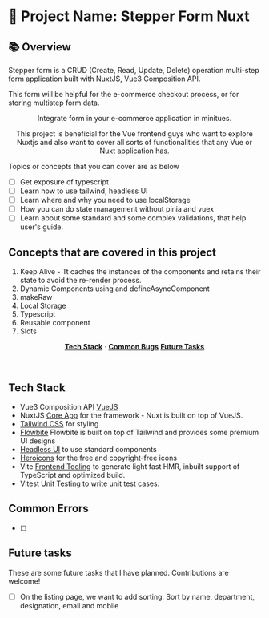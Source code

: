 # 🚀 Project Name: Stepper Form Nuxt

## 📚 Overview

Stepper form is a CRUD (Create, Read, Update, Delete) operation multi-step form application built with NuxtJS, Vue3 Composition API.

This form will be helpful for the e-commerce checkout process, or for storing multistep form data.


<p align="center">
  Integrate form in your e-commerce application in minitues.
</p>

<p align="center">
  This project is beneficial for the Vue frontend guys who want to explore Nuxtjs and also want to cover all sorts of functionalities that any Vue or Nuxt application has.

  Topics or concepts that you can cover are as below
  - [ ] Get exposure of typescript
  - [ ] Learn how to use tailwind, headless UI
  - [ ] Learn where and why you need to use localStorage
  - [ ] How you can do state management without pinia and vuex
  - [ ] Learn about some standard and some complex validations, that help user's guide.
</p>

## Concepts that are covered in this project
1. Keep Alive - Tt caches the instances of the components and retains their state to avoid the re-render process.
2. Dynamic Components using <component> and defineAsyncComponent
3. makeRaw
4. Local Storage
5. Typescript
6. Reusable component
7. Slots

<p align="center">
  <a href="#tech-stack"><strong>Tech Stack</strong></a> ·  
  <a href="#common-bugs"><strong>Common Bugs</strong></a>
  <a href="#future-tasks"><strong>Future Tasks</strong></a>
</p>
<br/>

## Tech Stack


- Vue3 Composition API [VueJS](https://vuejs.org/guide/introduction.html)
- NuxtJS [Core App](https://nuxt.com/docs/getting-started/introduction) for the framework - Nuxt is built on top of VueJS.
- [Tailwind CSS](https://dub.sh/together-ai) for styling
- [Flowbite](https://dub.sh/together-ai) Flowbite is built on top of Tailwind and provides some premium UI designs
- [Headless UI](https://js.langchain.com/docs/get_started/introduction/) to use standard components
- [Heroicons](https://www.pinecone.io/) for the free and copyright-free icons
- Vite [Frontend Tooling](https://www.bytescale.com/) to generate light fast HMR, inbuilt support of TypeScript and optimized build.
- Vitest [Unit Testing](https://www.bytescale.com/) to write unit test cases.

## Common Errors

- [ ]

## Future tasks

These are some future tasks that I have planned. Contributions are welcome!

- [ ] On the listing page, we want to add sorting. Sort by name, department, designation, email and mobile
